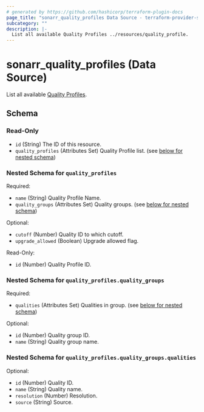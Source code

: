 ```yaml
---
# generated by https://github.com/hashicorp/terraform-plugin-docs
page_title: "sonarr_quality_profiles Data Source - terraform-provider-sonarr"
subcategory: ""
description: |-
  List all available Quality Profiles ../resources/quality_profile.
---
```


# sonarr_quality_profiles (Data Source)

List all available [Quality Profiles](../resources/quality_profile).



<!-- schema generated by tfplugindocs -->
## Schema

### Read-Only

- `id` (String) The ID of this resource.
- `quality_profiles` (Attributes Set) Quality Profile list. (see [below for nested schema](#nestedatt--quality_profiles))

<a id="nestedatt--quality_profiles"></a>
### Nested Schema for `quality_profiles`

Required:

- `name` (String) Quality Profile Name.
- `quality_groups` (Attributes Set) Quality groups. (see [below for nested schema](#nestedatt--quality_profiles--quality_groups))

Optional:

- `cutoff` (Number) Quality ID to which cutoff.
- `upgrade_allowed` (Boolean) Upgrade allowed flag.

Read-Only:

- `id` (Number) Quality Profile ID.

<a id="nestedatt--quality_profiles--quality_groups"></a>
### Nested Schema for `quality_profiles.quality_groups`

Required:

- `qualities` (Attributes Set) Qualities in group. (see [below for nested schema](#nestedatt--quality_profiles--quality_groups--qualities))

Optional:

- `id` (Number) Quality group ID.
- `name` (String) Quality group name.

<a id="nestedatt--quality_profiles--quality_groups--qualities"></a>
### Nested Schema for `quality_profiles.quality_groups.qualities`

Optional:

- `id` (Number) Quality ID.
- `name` (String) Quality name.
- `resolution` (Number) Resolution.
- `source` (String) Source.


